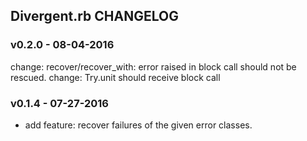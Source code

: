 ## Divergent.rb CHANGELOG


### v0.2.0 - 08-04-2016

change: recover/recover_with: error raised in block call should not be rescued.
change: Try.unit should receive block call


### v0.1.4 - 07-27-2016

- add feature: recover failures of the given error classes.


